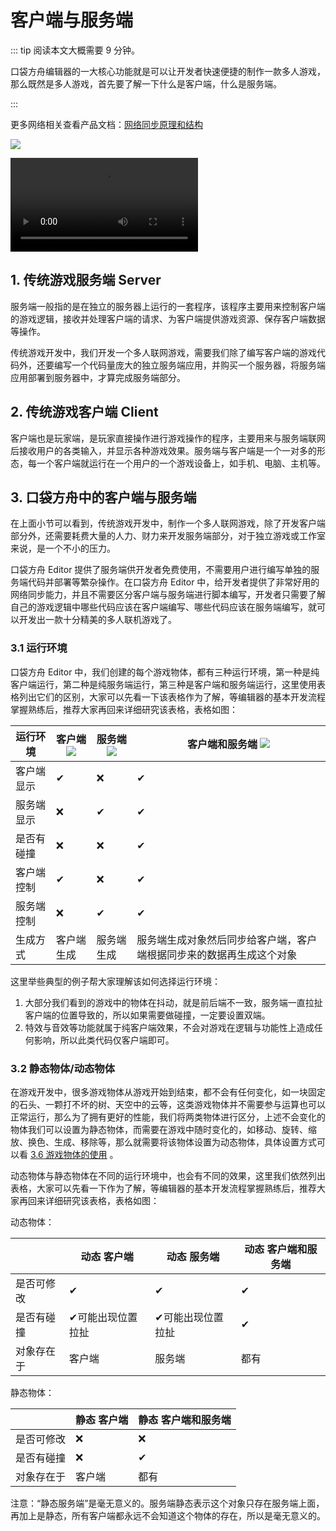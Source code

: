# 客户端与服务端

::: tip 阅读本文大概需要 9 分钟。

口袋方舟编辑器的一大核心功能就是可以让开发者快速便捷的制作一款多人游戏，那么既然是多人游戏，首先要了解一下什么是客户端，什么是服务端。

:::

更多网络相关查看产品文档：[网络同步原理和结构](https://docs.ark.online/Scripting/NetworkSynchronizationStructureandMechanics.html)

![](https://wstatic-a1.233leyuan.com/productdocs/static/boxcnM7fx4TyFOXUdZK62JZrXIR.png)

<video controls src="https://cdn.233xyx.com/1681114091719_118.mp4"></video>

## 1. 传统游戏服务端 Server

服务端一般指的是在独立的服务器上运行的一套程序，该程序主要用来控制客户端的游戏逻辑，接收并处理客户端的请求、为客户端提供游戏资源、保存客户端数据等操作。

传统游戏开发中，我们开发一个多人联网游戏，需要我们除了编写客户端的游戏代码外，还要编写一个代码量庞大的独立服务端应用，并购买一个服务器，将服务端应用部署到服务器中，才算完成服务端部分。

## 2. 传统游戏客户端 Client

客户端也是玩家端，是玩家直接操作进行游戏操作的程序，主要用来与服务端联网后接收用户的各类输入，并显示各种游戏效果。服务端与客户端是一个一对多的形态，每一个客户端就运行在一个用户的一个游戏设备上，如手机、电脑、主机等。

## 3. 口袋方舟中的客户端与服务端

在上面小节可以看到，传统游戏开发中，制作一个多人联网游戏，除了开发客户端部分外，还需要耗费大量的人力、财力来开发服务端部分，对于独立游戏或工作室来说，是一个不小的压力。

口袋方舟 Editor 提供了服务端供开发者免费使用，不需要用户进行编写单独的服务端代码并部署等繁杂操作。在口袋方舟 Editor 中，给开发者提供了非常好用的网络同步能力，并且不需要区分客户端与服务端进行脚本编写，开发者只需要了解自己的游戏逻辑中哪些代码应该在客户端编写、哪些代码应该在服务端编写，就可以开发出一款十分精美的多人联机游戏了。

### 3.1 运行环境

口袋方舟 Editor 中，我们创建的每个游戏物体，都有三种运行环境，第一种是纯客户端运行，第二种是纯服务端运行，第三种是客户端和服务端运行，这里使用表格列出它们的区别，大家可以先看一下该表格作为了解，等编辑器的基本开发流程掌握熟练后，推荐大家再回来详细研究该表格，表格如图：

| 运行环境   | 客户端![](https://wstatic-a1.233leyuan.com/productdocs/static/boxcngxgAOwI5RdKJdqvl0ck6db.png) | 服务端![](https://wstatic-a1.233leyuan.com/productdocs/static/boxcngswGNJegKAAC29d5prBaZF.png) | 客户端和服务端 ![](https://wstatic-a1.233leyuan.com/productdocs/static/boxcnMxcF8CUevCWqGDmadK8KIf.png)       |
| ---------- | ------------------------------------------------------ | ------------------------------------------------------ | ---------------------- |
| 客户端显示 | ✔                                                     | ❌                                                     | ✔                                                                   |
| 服务端显示 | ❌                                                     | ✔                                                     | ✔                                                                   |
| 是否有碰撞 | ❌                                                     | ❌                                                     | ✔                                                                   |
| 客户端控制 | ✔                                                     | ❌                                                     | ✔                                                                   |
| 服务端控制 | ❌                                                     | ✔                                                     | ✔                                                                   |
| 生成方式   | 客户端生成    | 服务端生成    | 服务端生成对象然后同步给客户端，客户端根据同步来的数据再生成这个对象 |

这里举些典型的例子帮大家理解该如何选择运行环境：

1. 大部分我们看到的游戏中的物体在抖动，就是前后端不一致，服务端一直拉扯客户端的位置导致的，所以如果需要做碰撞，一定要设置双端。
2. 特效与音效等功能就属于纯客户端效果，不会对游戏在逻辑与功能性上造成任何影响，所以此类代码仅客户端即可。

### 3.2 静态物体/动态物体

在游戏开发中，很多游戏物体从游戏开始到结束，都不会有任何变化，如一块固定的石头、一颗打不坏的树、天空中的云等，这类游戏物体并不需要参与运算也可以正常运行，那么为了拥有更好的性能，我们将两类物体进行区分，上述不会变化的物体我们可以设置为静态物体，而需要在游戏中随时变化的，如移动、旋转、缩放、换色、生成、移除等，那么就需要将该物体设置为动态物体，具体设置方式可以看 [3.6 游戏物体的使用](https://learning.ark.online/md/3.6.html)  。

动态物体与静态物体在不同的运行环境中，也会有不同的效果，这里我们依然列出表格，大家可以先看一下作为了解，等编辑器的基本开发流程掌握熟练后，推荐大家再回来详细研究该表格，表格如图：

动态物体：

|            | 动态 客户端            | 动态 服务端            | 动态 客户端和服务端 |
| ---------- | ---------------------- | ---------------------- | ------------------- |
| 是否可修改 | ✔                     | ✔                     | ✔                  |
| 是否有碰撞 | ✔可能出现位置拉扯 | ✔可能出现位置拉扯 | ✔                  |
| 对象存在于 | 客户端                 | 服务端                 | 都有                |

静态物体：

|            | 静态 客户端  | 静态 客户端和服务端 |
| ---------- | -----------  | ------------------- |
| 是否可修改 | ❌    | ❌                  |
| 是否有碰撞 | ❌    | ✔                  |
| 对象存在于 | 客户端    | 都有                |

注意：“静态服务端”是毫无意义的。服务端静态表示这个对象只存在服务端上面，再加上是静态，所有客户端都永远不会知道这个物体的存在，所以是毫无意义的。


